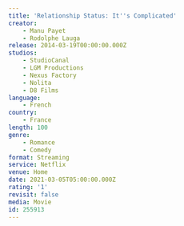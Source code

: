 ```yaml
---
title: 'Relationship Status: It''s Complicated'
creator:
    - Manu Payet
    - Rodolphe Lauga
release: 2014-03-19T00:00:00.000Z
studios:
    - StudioCanal
    - LGM Productions
    - Nexus Factory
    - Nolita
    - D8 Films
language:
    - French
country:
    - France
length: 100
genre:
    - Romance
    - Comedy
format: Streaming
service: Netflix
venue: Home
date: 2021-03-05T05:00:00.000Z
rating: '1'
revisit: false
media: Movie
id: 255913
---
```



